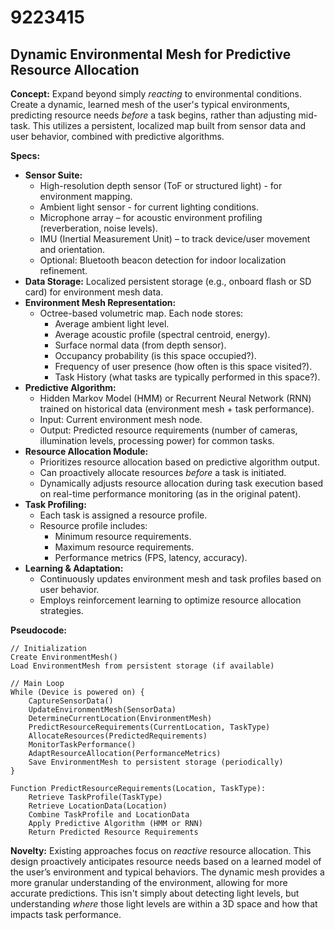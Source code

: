 # 9223415

## Dynamic Environmental Mesh for Predictive Resource Allocation

**Concept:** Expand beyond simply *reacting* to environmental conditions. Create a dynamic, learned mesh of the user's typical environments, predicting resource needs *before* a task begins, rather than adjusting mid-task. This utilizes a persistent, localized map built from sensor data and user behavior, combined with predictive algorithms.

**Specs:**

*   **Sensor Suite:**
    *   High-resolution depth sensor (ToF or structured light) - for environment mapping.
    *   Ambient light sensor - for current lighting conditions.
    *   Microphone array – for acoustic environment profiling (reverberation, noise levels).
    *   IMU (Inertial Measurement Unit) – to track device/user movement and orientation.
    *   Optional: Bluetooth beacon detection for indoor localization refinement.
*   **Data Storage:**  Localized persistent storage (e.g., onboard flash or SD card) for environment mesh data.
*   **Environment Mesh Representation:**
    *   Octree-based volumetric map.  Each node stores:
        *   Average ambient light level.
        *   Average acoustic profile (spectral centroid, energy).
        *   Surface normal data (from depth sensor).
        *   Occupancy probability (is this space occupied?).
        *   Frequency of user presence (how often is this space visited?).
        *   Task History (what tasks are typically performed in this space?).
*   **Predictive Algorithm:**
    *   Hidden Markov Model (HMM) or Recurrent Neural Network (RNN) trained on historical data (environment mesh + task performance).
    *   Input: Current environment mesh node.
    *   Output: Predicted resource requirements (number of cameras, illumination levels, processing power) for common tasks.
*   **Resource Allocation Module:**
    *   Prioritizes resource allocation based on predictive algorithm output.
    *   Can proactively allocate resources *before* a task is initiated.
    *   Dynamically adjusts resource allocation during task execution based on real-time performance monitoring (as in the original patent).
*   **Task Profiling:**
    *   Each task is assigned a resource profile.
    *   Resource profile includes:
        *   Minimum resource requirements.
        *   Maximum resource requirements.
        *   Performance metrics (FPS, latency, accuracy).
*   **Learning & Adaptation:**
    *   Continuously updates environment mesh and task profiles based on user behavior.
    *   Employs reinforcement learning to optimize resource allocation strategies.

**Pseudocode:**

```
// Initialization
Create EnvironmentMesh()
Load EnvironmentMesh from persistent storage (if available)

// Main Loop
While (Device is powered on) {
    CaptureSensorData()
    UpdateEnvironmentMesh(SensorData)
    DetermineCurrentLocation(EnvironmentMesh)
    PredictResourceRequirements(CurrentLocation, TaskType)
    AllocateResources(PredictedRequirements)
    MonitorTaskPerformance()
    AdaptResourceAllocation(PerformanceMetrics)
    Save EnvironmentMesh to persistent storage (periodically)
}

Function PredictResourceRequirements(Location, TaskType):
    Retrieve TaskProfile(TaskType)
    Retrieve LocationData(Location)
    Combine TaskProfile and LocationData
    Apply Predictive Algorithm (HMM or RNN)
    Return Predicted Resource Requirements
```

**Novelty:** Existing approaches focus on *reactive* resource allocation. This design proactively anticipates resource needs based on a learned model of the user’s environment and typical behaviors. The dynamic mesh provides a more granular understanding of the environment, allowing for more accurate predictions. This isn't simply about detecting light levels, but understanding *where* those light levels are within a 3D space and how that impacts task performance.